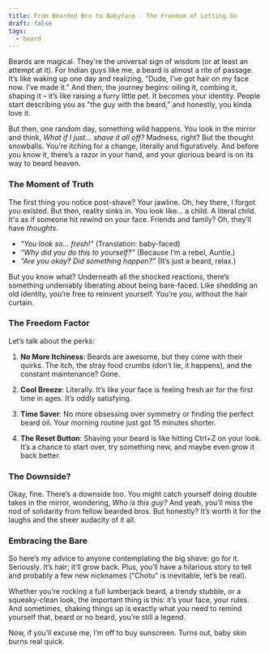 ```yaml
---
title: From Bearded Bro to Babyface - The Freedom of Letting Go
draft: false
tags:
  - beard
---
```


Beards are magical. They're the universal sign of wisdom (or at least an attempt at it). For Indian guys like me, a beard is almost a rite of passage. It’s like waking up one day and realizing, “Dude, I’ve got hair on my face now. I’ve made it.” And then, the journey begins: oiling it, combing it, shaping it – it’s like raising a furry little pet. It becomes your identity. People start describing you as "the guy with the beard," and honestly, you kinda love it.

But then, one random day, something wild happens. You look in the mirror and think, *What if I just… shave it all off?* Madness, right? But the thought snowballs. You’re itching for a change, literally and figuratively. And before you know it, there’s a razor in your hand, and your glorious beard is on its way to beard heaven.

### The Moment of Truth

The first thing you notice post-shave? Your jawline. Oh, hey there, I forgot you existed. But then, reality sinks in. You look like… a child. A literal child. It's as if someone hit rewind on your face. Friends and family? Oh, they’ll have *thoughts*.

- *“You look so… fresh!”* (Translation: baby-faced)
- *“Why did you do this to yourself?”* (Because I’m a rebel, Auntie.)
- *“Are you okay? Did something happen?”* (It’s just a beard, relax.)

But you know what? Underneath all the shocked reactions, there’s something undeniably liberating about being bare-faced. Like shedding an old identity, you’re free to reinvent yourself. You’re *you*, without the hair curtain.

### The Freedom Factor

Let’s talk about the perks:

1. **No More Itchiness**: Beards are awesome, but they come with their quirks. The itch, the stray food crumbs (don’t lie, it happens), and the constant maintenance? Gone.

2. **Cool Breeze**: Literally. It’s like your face is feeling fresh air for the first time in ages. It’s oddly satisfying.

3. **Time Saver**: No more obsessing over symmetry or finding the perfect beard oil. Your morning routine just got 15 minutes shorter.

4. **The Reset Button**: Shaving your beard is like hitting Ctrl+Z on your look. It’s a chance to start over, try something new, and maybe even grow it back better.

### The Downside?

Okay, fine. There’s a downside too. You might catch yourself doing double takes in the mirror, wondering, *Who is this guy?* And yeah, you’ll miss the nod of solidarity from fellow bearded bros. But honestly? It’s worth it for the laughs and the sheer audacity of it all.

### Embracing the Bare

So here’s my advice to anyone contemplating the big shave: go for it. Seriously. It’s hair; it’ll grow back. Plus, you’ll have a hilarious story to tell and probably a few new nicknames ("Chotu" is inevitable, let’s be real).

Whether you’re rocking a full lumberjack beard, a trendy stubble, or a squeaky-clean look, the important thing is this: it’s your face, your rules. And sometimes, shaking things up is exactly what you need to remind yourself that, beard or no beard, you’re still a legend.

Now, if you’ll excuse me, I’m off to buy sunscreen. Turns out, baby skin burns real quick.


